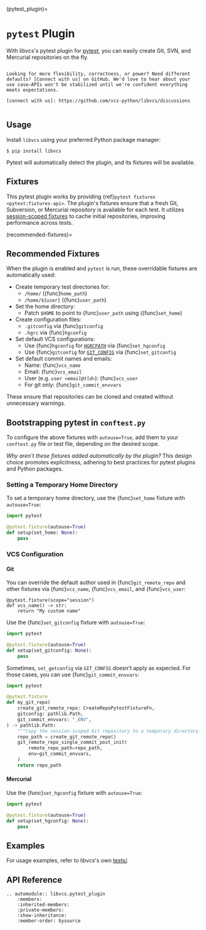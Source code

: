 (pytest_plugin)=

# `pytest` Plugin

With libvcs's pytest plugin for [pytest], you can easily create Git, SVN, and Mercurial repositories on the fly.

```{seealso} Are you using libvcs?

Looking for more flexibility, correctness, or power? Need different defaults? [Connect with us] on GitHub. We'd love to hear about your use case—APIs won't be stabilized until we're confident everything meets expectations.

[connect with us]: https://github.com/vcs-python/libvcs/discussions
```

```{module} libvcs.pytest_plugin

```

[pytest]: https://docs.pytest.org/

## Usage

Install `libvcs` using your preferred Python package manager:

```console
$ pip install libvcs
```

Pytest will automatically detect the plugin, and its fixtures will be available.

## Fixtures

This pytest plugin works by providing {ref}`pytest fixtures <pytest:fixtures-api>`. The plugin's fixtures ensure that a fresh Git, Subversion, or Mercurial repository is available for each test. It utilizes [session-scoped fixtures] to cache initial repositories, improving performance across tests.

[session-scoped fixtures]: https://docs.pytest.org/en/8.3.x/how-to/fixtures.html#fixture-scopes

(recommended-fixtures)=

## Recommended Fixtures

When the plugin is enabled and `pytest` is run, these overridable fixtures are automatically used:

- Create temporary test directories for:
  - `/home/` ({func}`home_path`)
  - `/home/${user}` ({func}`user_path`)
- Set the home directory:
  - Patch `$HOME` to point to {func}`user_path` using ({func}`set_home`)
- Create configuration files:
  - `.gitconfig` via {func}`gitconfig`
  - `.hgrc` via {func}`hgconfig`
- Set default VCS configurations:
  - Use {func}`hgconfig` for [`HGRCPATH`] via {func}`set_hgconfig`
  - Use {func}`gitconfig` for [`GIT_CONFIG`] via {func}`set_gitconfig`
- Set default commit names and emails:
  - Name: {func}`vcs_name`
  - Email: {func}`vcs_email`
  - User (e.g. _`user <email@tld>`_): {func}`vcs_user`
  - For git only: {func}`git_commit_envvars`

These ensure that repositories can be cloned and created without unnecessary warnings.

[`HGRCPATH`]: https://www.mercurial-scm.org/doc/hg.1.html#:~:text=UNIX%2Dlike%20environments.-,HGRCPATH,-If%20not%20set
[`GIT_CONFIG`]: https://git-scm.com/docs/git-config#Documentation/git-config.txt-GITCONFIG

## Bootstrapping pytest in `conftest.py`

To configure the above fixtures with `autouse=True`, add them to your `conftest.py` file or test file, depending on the desired scope.

_Why aren't these fixtures added automatically by the plugin?_ This design choice promotes explicitness, adhering to best practices for pytest plugins and Python packages.

### Setting a Temporary Home Directory

To set a temporary home directory, use the {func}`set_home` fixture with `autouse=True`:

```python
import pytest

@pytest.fixture(autouse=True)
def setup(set_home: None):
    pass
```

### VCS Configuration

#### Git

You can override the default author used in {func}`git_remote_repo` and other
fixtures via {func}`vcs_name`, {func}`vcs_email`, and {func}`vcs_user`:

```
@pytest.fixture(scope="session")
def vcs_name() -> str:
    return "My custom name"
```

Use the {func}`set_gitconfig` fixture with `autouse=True`:

```python
import pytest

@pytest.fixture(autouse=True)
def setup(set_gitconfig: None):
    pass
```

Sometimes, `set_getconfig` via `GIT_CONFIG` doesn't apply as expected. For those
cases, you can use {func}`git_commit_envvars`:

```python
import pytest

@pytest.fixture
def my_git_repo(
    create_git_remote_repo: CreateRepoPytestFixtureFn,
    gitconfig: pathlib.Path,
    git_commit_envvars: "_ENV",
) -> pathlib.Path:
    """Copy the session-scoped Git repository to a temporary directory."""
    repo_path = create_git_remote_repo()
    git_remote_repo_single_commit_post_init(
        remote_repo_path=repo_path,
        env=git_commit_envvars,
    )
    return repo_path
```

#### Mercurial

Use the {func}`set_hgconfig` fixture with `autouse=True`:

```python
import pytest

@pytest.fixture(autouse=True)
def setup(set_hgconfig: None):
    pass
```

## Examples

For usage examples, refer to libvcs's own [tests/](https://github.com/vcs-python/libvcs/tree/master/tests).

## API Reference

```{eval-rst}
.. automodule:: libvcs.pytest_plugin
    :members:
    :inherited-members:
    :private-members:
    :show-inheritance:
    :member-order: bysource
```
